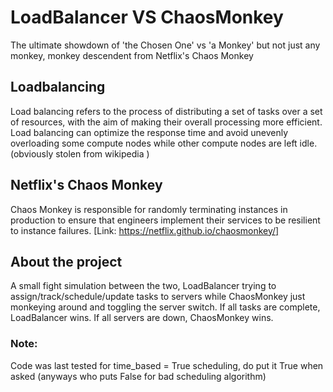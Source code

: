 # LoadBalancer VS ChaosMonkey
The ultimate showdown of 'the Chosen One' vs 'a Monkey' but not just any monkey, monkey descendent from Netflix's Chaos Monkey

## Loadbalancing
Load balancing refers to the process of distributing a set of tasks over a set of resources, with the aim of making their overall processing more efficient. Load balancing can optimize the response time and avoid unevenly overloading some compute nodes while other compute nodes are left idle. (obviously stolen from wikipedia )

## Netflix's Chaos Monkey
Chaos Monkey is responsible for randomly terminating instances in production to ensure that engineers implement their services to be resilient to instance failures.
[Link: https://netflix.github.io/chaosmonkey/]

## About the project
A small fight simulation between the two, LoadBalancer trying to assign/track/schedule/update tasks to servers while ChaosMonkey just monkeying around and toggling the server switch.
If all tasks are complete, LoadBalancer wins.
If all servers are down, ChaosMonkey wins.


### Note:
Code was last tested for time_based = True scheduling, do put it True when asked (anyways who puts False for bad scheduling algorithm)
